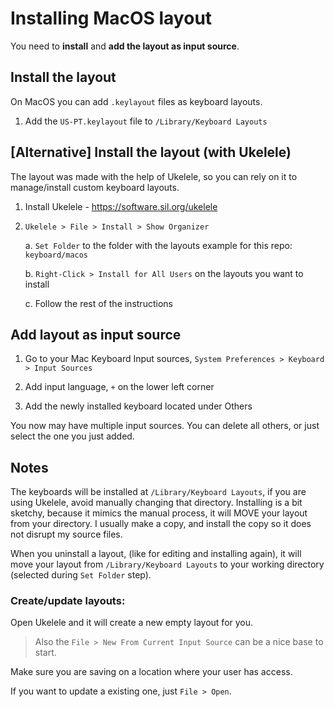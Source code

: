 # Installing MacOS layout

You need to **install** and **add the layout as input source**.

## Install the layout

On MacOS you can add `.keylayout` files as keyboard layouts.

1. Add the `US-PT.keylayout` file to `/Library/Keyboard Layouts`

## [Alternative] Install the layout (with Ukelele)

The layout was made with the help of Ukelele,
so you can rely on it to manage/install custom keyboard layouts.

1. Install Ukelele - https://software.sil.org/ukelele

1. `Ukelele > File > Install > Show Organizer`

    a. `Set Folder` to the folder with the layouts example for this repo: `keyboard/macos`

    b. `Right-Click > Install for All Users` on the layouts you want to install

    c. Follow the rest of the instructions

## Add layout as input source

1. Go to your Mac Keyboard Input sources, `System Preferences > Keyboard > Input Sources`

1. Add input language, `+` on the lower left corner

1. Add the newly installed keyboard located under Others

You now may have multiple input sources. You can delete all others,
or just select the one you just added.

## Notes

The keyboards will be installed at `/Library/Keyboard Layouts`, if you are using Ukelele, avoid manually changing that directory.
Installing is a bit sketchy, because it mimics the manual process, it will MOVE your layout from your directory.
I usually make a copy, and install the copy so it does not disrupt my source files.

When you uninstall a layout, (like for editing and installing again), it will move your layout from `/Library/Keyboard Layouts` to your working directory (selected during `Set Folder` step).

### Create/update layouts:

Open Ukelele and it will create a new empty layout for you.
> Also the `File > New From Current Input Source` can be a nice base to start.

Make sure you are saving on a location where your user has access.

If you want to update a existing one, just `File > Open`.
